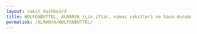 ```yaml
---
layout: vakit_dashboard
title: WOLFENBUTTEL, ALMANYA için iftar, namaz vakitleri ve hava durumu - ilçe/eyalet seç
permalink: /ALMANYA/WOLFENBUTTEL/
---
```


<script type="text/javascript">
  var GLOBAL_COUNTRY = 'ALMANYA';
  var GLOBAL_CITY = 'WOLFENBUTTEL';
  var GLOBAL_STATE = '';
  var lat = 72;
  var lon = 21;
</script>
